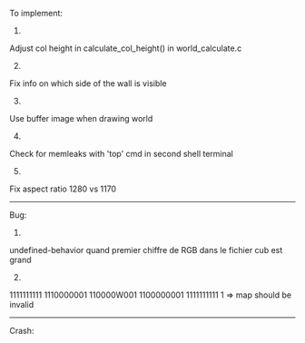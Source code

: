 To implement:

1)  
Adjust col height in calculate_col_height() in world_calculate.c

2)  
Fix info on which side of the wall is visible

3)  
Use buffer image when drawing world

4)  
Check for memleaks with 'top' cmd in second shell terminal

5)  
Fix aspect ratio 1280 vs 1170

--------------


Bug:

1)  
undefined-behavior quand premier chiffre de RGB dans le fichier cub est grand

2) 
1111111111
1110000001
110000W001
1100000001
1111111111
                1
=> map should be invalid


--------------

Crash:

